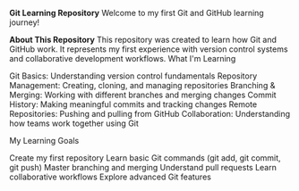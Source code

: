 **Git Learning Repository**
Welcome to my first Git and GitHub learning journey! 

**About This Repository**
This repository was created to learn how Git and GitHub work. It represents my first experience with version control systems and collaborative development workflows.
What I'm Learning

Git Basics: Understanding version control fundamentals
Repository Management: Creating, cloning, and managing repositories
Branching & Merging: Working with different branches and merging changes
Commit History: Making meaningful commits and tracking changes
Remote Repositories: Pushing and pulling from GitHub
Collaboration: Understanding how teams work together using Git

My Learning Goals

 Create my first repository
 Learn basic Git commands (git add, git commit, git push)
 Master branching and merging
 Understand pull requests
 Learn collaborative workflows
 Explore advanced Git features

